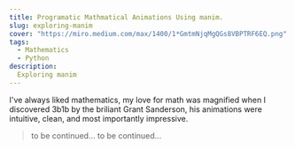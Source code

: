 ```yaml
---
title: Programatic Mathmatical Animations Using manim.
slug: exploring-manim
cover: "https://miro.medium.com/max/1400/1*GmtmNjqMgQGs8VBPTRF6EQ.png"
tags:
  - Mathematics
  - Python
description:
  Exploring manim
---
```


I've always liked mathematics, my love for math was magnified when I discovered 
3b1b by the briliant Grant Sanderson, his animations were intuitive, clean, and most importantly impressive.

> to be continued...
> to be continued...

